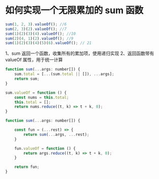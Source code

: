 

# 如何实现一个无限累加的 sum 函数

```js
sum(1, 2, 3).valueOf(); //6
sum(2, 3)(2).valueOf(); //7
sum(1)(2)(3)(4).valueOf(); //10
sum(2)(4, 1)(2).valueOf(); //9
sum(1)(2)(3)(4)(5)(6).valueOf(); // 21
```


1、sum 返回一个函数，收集所有的累加项，使用递归实现
2、返回函数带有 valueOf 属性，用于统一计算


```js
function sum(...args: number[]) {
    sum.total = [...(sum.total || []), ...args];
    return sum;
}

sum.valueOf = function () {
    const nums = this.total;
    this.total = [];
    return nums.reduce((t, k) => t + k, 0);
}
```


```js
function sum(...args: number[]) {

    const fun = (...rest) => {
        return sum(...args, ...rest);
    }

    fun.valueOf = function () {
        return args.reduce((t, k) => t + k, 0);
    }

    return fun;
}
```










